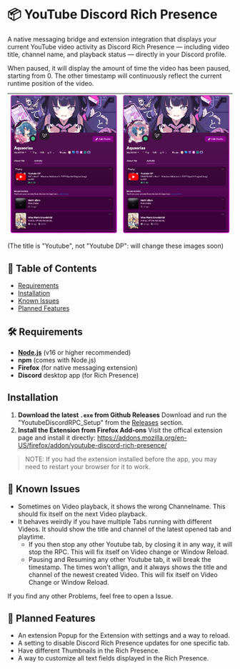 # 📦 YouTube Discord Rich Presence

A native messaging bridge and extension integration that displays your current YouTube video activity as Discord Rich Presence — including video title, channel name, and playback status — directly in your Discord profile.

When paused, it will display the amount of time the video has been paused, starting from 0. The other timestamp will continuously reflect the current runtime position of the video.


| ![Image 1](example1.png) | ![Image 2](example2.png) |
|:---------------------:|:---------------------|

(The title is "Youtube", not "Youtube DP": will change these images soon)


## 📖 Table of Contents

- [Requirements](#️-requirements)
- [Installation](#installation)
- [Known Issues](#-known-issues)
- [Planned Features](#-planned-features)

## 🛠️ Requirements

- **[Node.js](https://nodejs.org/en)** (v16 or higher recommended)
- **npm** (comes with Node.js)
- **Firefox** (for native messaging extension)
- **Discord** desktop app (for Rich Presence)

## Installation

1. **Download the latest `.exe` from Github Releases**
   Download and run the "YoutubeDiscordRPC_Setup" from the [Releases](https://github.com/Aqusorias/Youtube-Discord-Rich-Presence/releases) section.
2. **Install the Extension from Firefox Add-ons**
Visit the offical extension page and install it directly: https://addons.mozilla.org/en-US/firefox/addon/youtube-discord-rich-presence/

> NOTE: If you had the extension installed before the app, you may need to restart your browser for it to work.


## 🛑 Known Issues

- Sometimes on Video playback, it shows the wrong Channelname. This should fix itself on the next Video playback.
- It behaves weirdly if you have multiple Tabs running with different Videos. It should show the title and channel of the latest opened tab and playtime.
    - If you then stop any other Youtube tab, by closing it in any way, it will stop the RPC. This will fix itself on Video change or Window Reload.
    - Pausing and Resuming any other Youtube tab, it will break the timestamp. The times won't allign, and it always shows the title and channel of the newest created Video. This will fix itself on Video Change or Window Reload.

If you find any other Problems, feel free to open a Issue.


## 📌 Planned Features

- An extension Popup for the Extension with settings and a way to reload.
- A setting to disable Discord Rich Presence updates for one specific tab.
- Have different Thumbnails in the Rich Presence.
- A way to customize all text fields displayed in the Rich Presence.